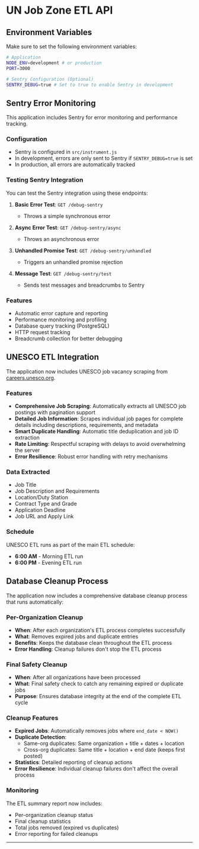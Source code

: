 
# UN Job Zone ETL API

## Environment Variables

Make sure to set the following environment variables:

```bash
# Application
NODE_ENV=development # or production
PORT=3000

# Sentry Configuration (Optional)
SENTRY_DEBUG=true # Set to true to enable Sentry in development
```

## Sentry Error Monitoring

This application includes Sentry for error monitoring and performance tracking. 

### Configuration
- Sentry is configured in `src/instrument.js`
- In development, errors are only sent to Sentry if `SENTRY_DEBUG=true` is set
- In production, all errors are automatically tracked

### Testing Sentry Integration

You can test the Sentry integration using these endpoints:

1. **Basic Error Test**: `GET /debug-sentry`
   - Throws a simple synchronous error

2. **Async Error Test**: `GET /debug-sentry/async` 
   - Throws an asynchronous error

3. **Unhandled Promise Test**: `GET /debug-sentry/unhandled`
   - Triggers an unhandled promise rejection

4. **Message Test**: `GET /debug-sentry/test`
   - Sends test messages and breadcrumbs to Sentry

### Features
- Automatic error capture and reporting
- Performance monitoring and profiling
- Database query tracking (PostgreSQL)
- HTTP request tracking
- Breadcrumb collection for better debugging

## UNESCO ETL Integration

The application now includes UNESCO job vacancy scraping from [careers.unesco.org](https://careers.unesco.org/go/All-jobs-openings/782502/).

### Features
- **Comprehensive Job Scraping**: Automatically extracts all UNESCO job postings with pagination support
- **Detailed Job Information**: Scrapes individual job pages for complete details including descriptions, requirements, and metadata
- **Smart Duplicate Handling**: Automatic title deduplication and job ID extraction
- **Rate Limiting**: Respectful scraping with delays to avoid overwhelming the server
- **Error Resilience**: Robust error handling with retry mechanisms

### Data Extracted
- Job Title
- Job Description and Requirements  
- Location/Duty Station
- Contract Type and Grade
- Application Deadline
- Job URL and Apply Link

### Schedule
UNESCO ETL runs as part of the main ETL schedule:
- **6:00 AM** - Morning ETL run
- **6:00 PM** - Evening ETL run

## Database Cleanup Process

The application now includes a comprehensive database cleanup process that runs automatically:

### Per-Organization Cleanup
- **When**: After each organization's ETL process completes successfully
- **What**: Removes expired jobs and duplicate entries
- **Benefits**: Keeps the database clean throughout the ETL process
- **Error Handling**: Cleanup failures don't stop the ETL process

### Final Safety Cleanup
- **When**: After all organizations have been processed
- **What**: Final safety check to catch any remaining expired or duplicate jobs
- **Purpose**: Ensures database integrity at the end of the complete ETL cycle

### Cleanup Features
- **Expired Jobs**: Automatically removes jobs where `end_date < NOW()`
- **Duplicate Detection**: 
  - Same-org duplicates: Same organization + title + dates + location
  - Cross-org duplicates: Same title + location + end date (keeps first posted)
- **Statistics**: Detailed reporting of cleanup actions
- **Error Resilience**: Individual cleanup failures don't affect the overall process

### Monitoring
The ETL summary report now includes:
- Per-organization cleanup status
- Final cleanup statistics
- Total jobs removed (expired vs duplicates)
- Error reporting for failed cleanups

---

